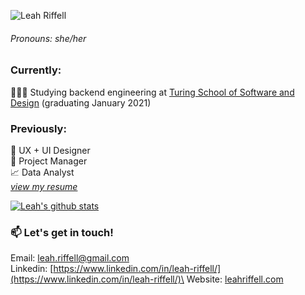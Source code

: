 ![Leah Riffell](https://images.squarespace-cdn.com/content/5a6d4a31f6576ebde0e694d9/1552347357287-R50178C8P602V6SDBETH/Port+Header+horizontal.png?content-type=image%2Fpng)

###### Pronouns: she/her 

### Currently:
👩🏻‍💻 Studying backend engineering at [Turing School of Software and Design](https://turing.io/) (graduating January 2021)

### Previously:
🎨 UX + UI Designer\
📝 Project Manager\
📈 Data Analyst\
_[view my resume](https://static1.squarespace.com/static/5a6d4a31f6576ebde0e694d9/t/5fb2d41d41fecd36c154471e/1605555230622/Leah+Riffell+Dev+Resume.pdf)_

[![Leah's github stats](https://github-readme-stats.vercel.app/api?username=leahriffell)](https://github.com/leahriffell/github-readme-stats)

### 📫 Let's get in touch!
Email: leah.riffell@gmail.com\
Linkedin: [https://www.linkedin.com/in/leah-riffell/](https://www.linkedin.com/in/leah-riffell/)\
Website: [leahriffell.com](https://www.leahriffell.com)

